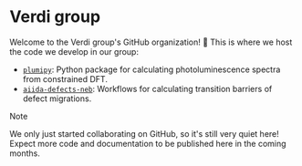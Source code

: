 # Verdi group

Welcome to the Verdi group's GitHub organization! 👋
This is where we host the code we develop in our group:

- [`plumipy`](https://github.com/verdi-group/plumipy): Python package for calculating photoluminescence spectra from constrained DFT.
- [`aiida-defects-neb`](https://github.com/verdi-group/aiida-defects-neb): Workflows for calculating transition barriers of defect migrations.

>[!NOTE]
> We only just started collaborating on GitHub, so it's still very quiet here!
> Expect more code and documentation to be published here in the coming months.
